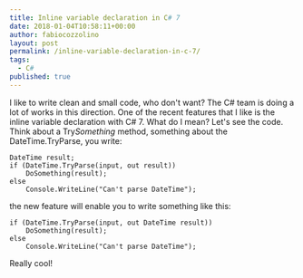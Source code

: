 ```yaml
---
title: Inline variable declaration in C# 7
date: 2018-01-04T10:58:11+00:00
author: fabiocozzolino
layout: post
permalink: /inline-variable-declaration-in-c-7/
tags:
  - C#
published: true
---
```

I like to write clean and small code, who don't want? The C# team is doing a lot of works in this direction. One of the recent features that I like is the inline variable declaration with C# 7.
What do I mean? Let's see the code. Think about a Try*Something* method, something about the DateTime.TryParse, you write:

    DateTime result;
    if (DateTime.TryParse(input, out result))
        DoSomething(result);
    else
        Console.WriteLine("Can't parse DateTime");

the new feature will enable you to write something like this:

    if (DateTime.TryParse(input, out DateTime result))
        DoSomething(result);
    else
        Console.WriteLine("Can't parse DateTime");

Really cool!
